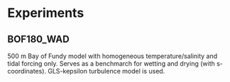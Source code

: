 # Experiments
## BOF180_WAD
500 m Bay of Fundy model with homogeneous temperature/salinity and tidal forcing only. 
Serves as a benchmarch for wetting and drying (with s-coordinates).
GLS-kepsilon turbulence model is used.
